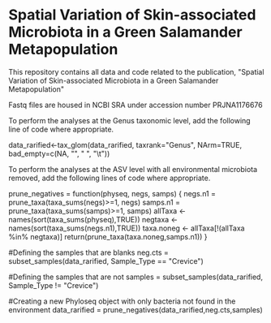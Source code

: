 # Spatial Variation of Skin-associated Microbiota in a Green Salamander Metapopulation
This repository contains all data and code related to the publication, "Spatial Variation of Skin-associated Microbiota in a Green Salamander Metapopulation"

Fastq files are housed in NCBI SRA under accession number PRJNA1176676


To perform the analyses at the Genus taxonomic level, add the following line of code where appropriate.

data_rarified<-tax_glom(data_rarified, taxrank="Genus", NArm=TRUE, bad_empty=c(NA, "", " ", "\t"))


To perform the analyses at the ASV level with all environmental microbiota removed, add the following lines of code where appropriate.

prune_negatives = function(physeq, negs, samps) {
  negs.n1 = prune_taxa(taxa_sums(negs)>=1, negs) 
  samps.n1 = prune_taxa(taxa_sums(samps)>=1, samps) 
  allTaxa <- names(sort(taxa_sums(physeq),TRUE))
  negtaxa <- names(sort(taxa_sums(negs.n1),TRUE))
  taxa.noneg <- allTaxa[!(allTaxa %in% negtaxa)]
  return(prune_taxa(taxa.noneg,samps.n1))
}

#Defining the samples that are blanks
neg.cts = subset_samples(data_rarified, Sample_Type == "Crevice")

#Defining the samples that are not
samples = subset_samples(data_rarified, Sample_Type != "Crevice")

#Creating a new Phyloseq object with only bacteria not found in the environment
data_rarified = prune_negatives(data_rarified,neg.cts,samples)


